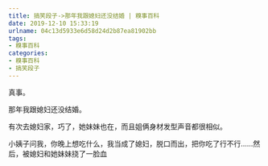 ```yaml
---
title: 搞笑段子->那年我跟媳妇还没结婚 | 糗事百科
date: 2019-12-10 15:33:19
urlname: 04c13d5933e6d58d24d2b87ea81902bb
tags: 
- 糗事百科
categories:
- 糗事百科
- 搞笑段子
---
```

真事。

那年我跟媳妇还没结婚。

有次去媳妇家，巧了，她妹妹也在，而且姐俩身材发型声音都很相似。

小姨子问我，你晚上想吃什么，我当成了媳妇，脱口而出，把你吃了行不行……然后，被媳妇和她妹妹挠了一脸血


